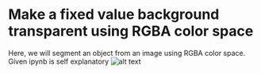 # Make a fixed value background transparent using RGBA color space
Here, we will segment an object from an image using RGBA color space. 
Given ipynb is self explanatory
![alt text](screenshots/dog.png "Description goes here")
